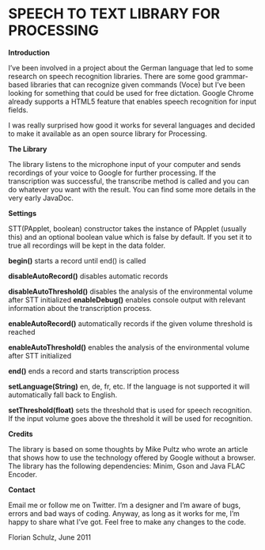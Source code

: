 # SPEECH TO TEXT LIBRARY FOR PROCESSING

**Introduction**

I’ve been involved in a project about the German language that led to some research on speech recognition libraries. There are some good grammar-based libraries that can recognize given commands (Voce) but I’ve been looking for something that could be used for free dictation. Google Chrome already supports a HTML5 feature that enables speech recognition for input fields.

I was really surprised how good it works for several languages and decided to make it available as an open source library for Processing.

**The Library**

The library listens to the microphone input of your computer and sends recordings of your voice to Google for further processing. If the transcription was successful, the transcribe method is called and you can do whatever you want with the result. You can find some more details in the very early JavaDoc.


**Settings**

STT(PApplet, boolean) constructor takes the instance of PApplet (usually this) and an optional boolean value which is false by default. If you set it to true all recordings will be kept in the data folder.

**begin()** starts a record until end() is called

**disableAutoRecord()** disables automatic records

**disableAutoThreshold()** disables the analysis of the 
environmental volume after STT initialized
**enableDebug()** enables console output with relevant information about the transcription process.

**enableAutoRecord()** automatically records if the given volume threshold is reached

**enableAutoThreshold()** enables the analysis of the environmental volume after STT initialized

**end()** ends a record and starts transcription process

**setLanguage(String)** en, de, fr, etc. If the language is not supported it will automatically fall back to English.

**setThreshold(float)** sets the threshold that is used for speech recognition. If the input volume goes above the threshold it will be used for recognition.


**Credits**

The library is based on some thoughts by Mike Pultz who wrote an article that shows how to use the technology offered by Google without a browser. The library has the following dependencies: Minim, Gson and Java FLAC Encoder.

**Contact**

Email me or follow me on Twitter. I’m a designer and I’m aware of bugs, errors and bad ways of coding. Anyway, as long as it works for me, I’m happy to share what I’ve got. Feel free to make any changes to the code.

Florian Schulz, June 2011